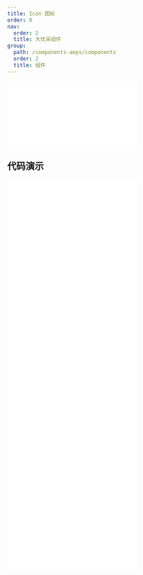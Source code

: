 ```yaml
---
title: Icon 图标
order: 0
nav:
  order: 2
  title: 大优采组件
group:
  path: /components-aeps/components
  order: 2
  title: 组件
---
```


<div>
<embed src="@docs-common/icon/index.md"></embed>
</div>
        
## 代码演示

<Row gutter=8>

  <Col span=12>
    
  <div class="code-box"><embed src="@abiz-rc-aeps/icon/demo/basic-icon-aeps.md"></embed></div>
          
  <div class="code-box"><embed src="@abiz-rc-aeps/icon/demo/iconfont-icon-aeps.md"></embed></div>
          
  <div class="code-box"><embed src="@abiz-rc-aeps/icon/demo/two-tone-icon-aeps.md"></embed></div>
          
  </Col>
          
  <Col span=12>
    
  <div class="code-box"><embed src="@abiz-rc-aeps/icon/demo/custom-icon-aeps.md"></embed></div>
          
  <div class="code-box"><embed src="@abiz-rc-aeps/icon/demo/scriptUrl-icon-aeps.md"></embed></div>
          
  </Col>
          
</Row>
        
<div><embed src="@docs-common/icon/index-api.md"></embed><div>
        